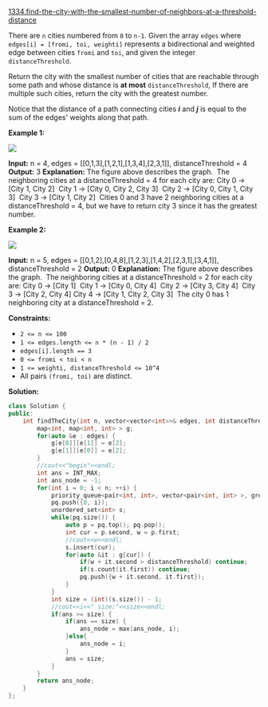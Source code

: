 [1334.find-the-city-with-the-smallest-number-of-neighbors-at-a-threshold-distance](https://leetcode.com/problems/find-the-city-with-the-smallest-number-of-neighbors-at-a-threshold-distance/)  

There are `n` cities numbered from `0` to `n-1`. Given the array `edges` where `edges[i] = [fromi, toi, weighti]` represents a bidirectional and weighted edge between cities `fromi` and `toi`, and given the integer `distanceThreshold`.

Return the city with the smallest number of cities that are reachable through some path and whose distance is **at most** `distanceThreshold`, If there are multiple such cities, return the city with the greatest number.

Notice that the distance of a path connecting cities _**i**_ and _**j**_ is equal to the sum of the edges' weights along that path.

**Example 1:**

![](https://assets.leetcode.com/uploads/2020/01/16/find_the_city_01.png)

**Input:** n = 4, edges = \[\[0,1,3\],\[1,2,1\],\[1,3,4\],\[2,3,1\]\], distanceThreshold = 4
**Output:** 3
**Explanation:** The figure above describes the graph. 
The neighboring cities at a distanceThreshold = 4 for each city are:
City 0 -> \[City 1, City 2\] 
City 1 -> \[City 0, City 2, City 3\] 
City 2 -> \[City 0, City 1, City 3\] 
City 3 -> \[City 1, City 2\] 
Cities 0 and 3 have 2 neighboring cities at a distanceThreshold = 4, but we have to return city 3 since it has the greatest number.

**Example 2:**

**![](https://assets.leetcode.com/uploads/2020/01/16/find_the_city_02.png)**

**Input:** n = 5, edges = \[\[0,1,2\],\[0,4,8\],\[1,2,3\],\[1,4,2\],\[2,3,1\],\[3,4,1\]\], distanceThreshold = 2
**Output:** 0
**Explanation:** The figure above describes the graph. 
The neighboring cities at a distanceThreshold = 2 for each city are:
City 0 -> \[City 1\] 
City 1 -> \[City 0, City 4\] 
City 2 -> \[City 3, City 4\] 
City 3 -> \[City 2, City 4\]
City 4 -> \[City 1, City 2, City 3\] 
The city 0 has 1 neighboring city at a distanceThreshold = 2.

**Constraints:**

*   `2 <= n <= 100`
*   `1 <= edges.length <= n * (n - 1) / 2`
*   `edges[i].length == 3`
*   `0 <= fromi < toi < n`
*   `1 <= weighti, distanceThreshold <= 10^4`
*   All pairs `(fromi, toi)` are distinct.  



**Solution:**  

```cpp
class Solution {
public:
    int findTheCity(int n, vector<vector<int>>& edges, int distanceThreshold) {
        map<int, map<int, int> > g;
        for(auto &e : edges) {
            g[e[0]][e[1]] = e[2];
            g[e[1]][e[0]] = e[2];
        }
        //cout<<"begin"<<endl;
        int ans = INT_MAX;
        int ans_node = -1;
        for(int i = 0; i < n; ++i) {
            priority_queue<pair<int, int>, vector<pair<int, int> >, greater<pair<int, int>> > pq;
            pq.push({0, i});
            unordered_set<int> s;
            while(pq.size()) {
                auto p = pq.top(); pq.pop();
                int cur = p.second, w = p.first;
                //cout<<w<<endl;
                s.insert(cur);
                for(auto &it : g[cur]) {
                    if(w + it.second > distanceThreshold) continue;
                    if(s.count(it.first)) continue;
                    pq.push({w + it.second, it.first});
                }
            }
            int size = (int)(s.size()) - 1;
            //cout<<i<<" size:"<<size<<endl;
            if(ans >= size) {
                if(ans == size) {
                    ans_node = max(ans_node, i);
                }else{
                    ans_node = i;
                }
                ans = size;
            }
        }
        return ans_node;
    }
};
```
      